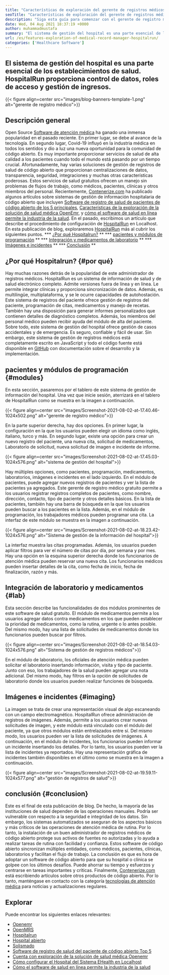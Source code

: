 ```yaml
---
title: "Características de exploración del gerente de registros médicos Hospitalrun" 
seoTitle: "Características de exploración del gerente de registros médicos Hospitalrun" 
description: "Siga esta guía para comenzar con el gerente de registro médico Hospitalrun. Es de código abierto, multilingüe y automatiza muchos de los procesos importantes." 
date: Wed, 04 Aug 2021 18:37:19 +0000
author: muhammadmustafa
summary: "El sistema de gestión del hospital es una parte esencial de los establecimientos de salud. HospitalRun proporciona control de datos, roles de acceso y gestión de ingresos." 
url: /es/features-exploration-of-medical-record-manager-hospitalrun/
categories: ['Healthcare Software']
---
```


## El sistema de gestión del hospital es una parte esencial de los establecimientos de salud. HospitalRun proporciona control de datos, roles de acceso y gestión de ingresos.

{{< figure align=center src="images/blog-banners-template-1.png" alt="gerente de registro médico">}}


## Descripción general
Open Source [Software de atención médica][1] ha ganado una inmensa popularidad en el pasado reciente. En primer lugar, se debe al avance de la tecnología. En segundo lugar, Covid-19 influyó en la industria médica en todos los sentidos y dio a luz una nueva oportunidad para la comunidad de código abierto. Es muy importante proporcionar servicios de salud de alta calidad a los pacientes cuando todo el mundo está pasando por un tiempo crucial. Afortunadamente, hay varias soluciones de gestión de registros de salud de código abierto que proporcionan centralizaciones de datos, transparencia, seguridad, integraciones y muchas otras características poderosas. Estos servicios de salud gratuitos ofrecen un manejo sin problemas de flujos de trabajo, como médicos, pacientes, clínicas y otros miembros del personal. Recientemente, [Contenerize.com][2] ha publicado algunos artículos sobre sistemas de gestión de información hospitalaria de código abierto que incluyen [Software de registro de salud de pacientes de código abierto de los 5 principales][3], [Características de la exploración de la solución de salud médica OpenEmr][4], y [cómo el software de salud en línea permite la industria de la salud][5].
En el pasado, escribimos un artículo que describe el procedimiento de configuración de [HospitalRun][6] en Localhost. En esta publicación de blog, exploraremos [HospitalRun][6] más al cubrir los siguientes puntos.
  *** [¿Por qué Hospitalrun?][7] **
  *** [pacientes y módulos de programación][8] **
  *** [Integración y medicamentos de laboratorio][9] **
  *** [Imágenes e incidentes][10] **
  *** [Conclusión][11] **

## ¿Por qué Hospitalrun? {#por qué}
Hay muchas razones detrás de la popularidad de este administrador de registros médicos. HospitalRun es un sistema de información de salud y de salud electrónico completo. Admite versiones fuera de línea y en línea. Le permite integrar clínicas y proporciona sincronización de datos. Además, es multilingüe, multiplataforma, y ​​se le ocurre capacidades de autohostación. Este sistema de registros del paciente ofrece gestión de registros del paciente, programación de citas, medicamentos y manejo de recetas. También hay una disposición para generar informes personalizados que contienen detalles de diagnóstico completos. Además, los miembros del personal médico pueden recibir ayuda del módulo de alta del paciente. Sobre todo, este sistema de gestión del hospital ofrece gestión de casos accidentales y de emergencia. Es seguro, confiable y fácil de usar. Sin embargo, este sistema de gestión de registros médicos está completamente escrito en JavaScript y todo el código fuente está disponible en [GitHub][12] con documentación sobre el desarrollo y la implementación.

## pacientes y módulos de programación {#modules}
En esta sección, pasaremos por el tablero de este sistema de gestión de información del hospital. Una vez que inicie sesión, aterrizará en el tablero de HospitalRun como se muestra en la imagen a continuación.

{{< figure align=center src="images/Screenshot-2021-08-02-at-17.40.46-1024x502.png" alt="gerente de registro médico">}}

En la parte superior derecha, hay dos opciones. En primer lugar, la configuración en la que los usuarios pueden elegir un idioma como inglés, italiano, turco y más. En segundo lugar, existe una opción para crear un nuevo registro del paciente, una nueva cita, solicitud de medicamentos, Laboratorio de solicitud, nueva solicitud de imagen e incidente de informe.

{{< figure align=center src="images/Screenshot-2021-08-02-at-17.45.03-1024x576.png" alt="sistema de gestión del hospital">}}

Hay múltiples opciones, como pacientes, programación, medicamentos, laboratorios, imágenes e incidentes en el lado izquierdo. En el módulo de pacientes, puede agregar nuevos registros de pacientes y ver la lista de pacientes ya agregados. Este gerente de registro médico gratuito permite a los usuarios registrar registros completos de pacientes, como nombre, dirección, contacto, tipo de paciente y otros detalles básicos. En la lista de pacientes, también hay una barra de búsqueda en la que los usuarios pueden buscar a los pacientes en la lista. Además, en el módulo de programación, los trabajadores médicos pueden programar una cita. La interfaz de este módulo se muestra en la imagen a continuación.

{{< figure align=center src="images/Screenshot-2021-08-02-at-18.23.42-1024x576.png" alt="Sistema de gestión de la información del hospital">}}

La interfaz muestra las citas programadas. Además, los usuarios pueden aplicar filtros para ver el número de citas por día, por semana y por mes. Hay una opción en la esquina superior derecha donde los funcionarios de atención médica pueden reservar una nueva cita. Los funcionarios médicos pueden insertar detalles de la cita, como fecha de inicio, fecha de finalización, razón y más.

## Integración de laboratorio y medicamentos {#lab}
Esta sección describe las funcionalidades de dos módulos prominentes de este software de salud gratuito. El módulo de medicamentos permite a los usuarios agregar datos contra medicamentos en los que pueden establecer la prioridad de medicamentos, como la rutina, urgente o lo antes posible. Del mismo modo, hay una lista de solicitudes de medicamentos donde los funcionarios pueden buscar por filtros.

{{< figure align=center src="images/Screenshot-2021-08-02-at-18.54.03-1024x576.png" alt="Sistema de gestión de registros médicos">}}

En el módulo de laboratorio, los oficiales de atención médica pueden solicitar el laboratorio insertando información, visita y tipo de paciente. Junto con eso, los trabajadores de la salud pueden agregar una nota adicional. Del mismo modo, hay filtros en la opción de solicitudes de laboratorio donde los usuarios pueden realizar funciones de búsqueda.

## Imágenes e incidentes {#imaging}
La imagen se trata de crear una representación visual de algo escaneando con un campo electromagnético. HospitalRun ofrece administración de registros de imágenes. Además, permite a los usuarios crear nuevas solicitudes de imagen, y este módulo está vinculado con el módulo del paciente, ya que otros módulos están entrelazados entre sí. Del mismo modo, los usuarios pueden ver la lista de solicitudes de imágenes. A continuación, en el módulo de incidentes, los funcionarios pueden informar un incidente insertando los detalles. Por lo tanto, los usuarios pueden ver la lista de incidentes ya reportados. Hay una representación gráfica de incidentes también disponibles en el último como se muestra en la imagen a continuación.

{{< figure align=center src="images/Screenshot-2021-08-02-at-19.59.11-1024x577.png" alt="gestión de registros de salud">}}


## conclusión {#conclusion}
Este es el final de esta publicación de blog. De hecho, la mayoría de las instituciones de salud dependen de las operaciones manuales. Podría ser vulnerable con respecto a la seguridad e integridad de los datos. Sin embargo, los sistemas automatizados se aseguran de los aspectos básicos y más críticos de las operaciones de atención médica de rutina. Por lo tanto, la instalación de un buen administrador de registros médicos de código abierto protege sus activos de fuentes no autorizadas y lo ayuda a realizar tareas de rutina con facilidad y confianza. Estos software de código abierto sincronizan múltiples entidades, como médicos, pacientes, clínicas, laboratorios y facilitan el flujo de trabajo. La conclusión es que es hora de adoptar un software de código abierto para que su hospital o clínica se golpee con los últimos desafíos. Puede ahorrar su tiempo y esfuerzos y centrarse en tareas importantes y críticas.
Finalmente, [Contenerize.com][2] está escribiendo artículos sobre otros productos de código abierto. Por lo tanto, manténgase en contacto con la categoría [tecnologías de atención médica][1] para noticias y actualizaciones regulares.

## Explorar
Puede encontrar los siguientes enlaces relevantes:
  * [Openemr][13]
  * [OpenMRS][14]
  * [Hospitalrun][15]
  * [Hospital abierto][16]
  * [Solismado][17]
  * [Software de registro de salud del paciente de código abierto Top 5][3]
  * [Cuenta con exploración de la solución de salud médica Openemr][4]
  * [Cómo configurar el Hospital del Sistema EHealth en Localhost][18]
  * [Cómo el software de salud en línea permite la industria de la salud][5]

  
[1]: https://products.containerize.com/healthcare-technologies/
[2]: https://www.containerize.com/
[3]: https://blog.containerize.com/2021/03/05/top-5-open-source-patient-record-management-software/
[4]: https://blog.containerize.com/healthcare-software/open-source-medical-software-openemr-features/
[5]: https://blog.containerize.com/2021/02/12/how-online-healthcare-software-empowers-healthcare-industry/
[6]: https://products.containerize.com/healthcare-technologies/hospitalrun/
[7]: #why
[8]: #modules
[9]: #lab
[10]: #imaging
[11]: #Conclusion
[12]: https://github.com/HospitalRun/hospitalrun
[13]: https://products.containerize.com/health-care-technologies/openemr
[14]: https://products.containerize.com/health-care-technologies/openmrs
[15]: https://products.containerize.com/healthcare-technologies/hospitalrun
[16]: https://products.containerize.com/healthcare-technologies/open-hospital
[17]: https://products.containerize.com/healthcare-technologies/solismed
[18]: https://blog.containerize.com/healthcare-software/how-to-install-hospitalrun-hospital-management-system/

